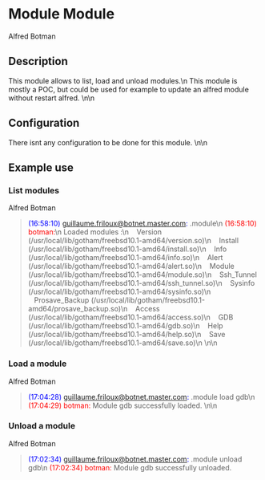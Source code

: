 # Module Module

<span class="label label-success">Alfred</span> <span class="label label-primary">Botman</span>

## Description

This module allows to list, load and unload modules.\n
This module is mostly a POC, but could be used for example to update
an alfred module without restart alfred.
\n\n

## Configuration

There isnt any configuration to be done for this module.
\n\n

## Example use

### List modules

<span class="label label-success">Alfred</span> <span class="label label-primary">Botman</span>
> <span style="color:blue">(16:58:10) guillaume.friloux@botnet.master.com:</span> .module\n
> <span style="color:red">(16:58:10) botman:</span>\n
> Loaded modules :\n
> &nbsp;&nbsp;&nbsp;Version (/usr/local/lib/gotham/freebsd10.1-amd64/version.so)\n
> &nbsp;&nbsp;&nbsp;Install (/usr/local/lib/gotham/freebsd10.1-amd64/install.so)\n
> &nbsp;&nbsp;&nbsp;Info (/usr/local/lib/gotham/freebsd10.1-amd64/info.so)\n
> &nbsp;&nbsp;&nbsp;Alert (/usr/local/lib/gotham/freebsd10.1-amd64/alert.so)\n
> &nbsp;&nbsp;&nbsp;Module (/usr/local/lib/gotham/freebsd10.1-amd64/module.so)\n
> &nbsp;&nbsp;&nbsp;Ssh_Tunnel (/usr/local/lib/gotham/freebsd10.1-amd64/ssh_tunnel.so)\n
> &nbsp;&nbsp;&nbsp;Sysinfo (/usr/local/lib/gotham/freebsd10.1-amd64/sysinfo.so)\n
> &nbsp;&nbsp;&nbsp;Prosave_Backup (/usr/local/lib/gotham/freebsd10.1-amd64/prosave_backup.so)\n
> &nbsp;&nbsp;&nbsp;Access (/usr/local/lib/gotham/freebsd10.1-amd64/access.so)\n
> &nbsp;&nbsp;&nbsp;GDB (/usr/local/lib/gotham/freebsd10.1-amd64/gdb.so)\n
> &nbsp;&nbsp;&nbsp;Help (/usr/local/lib/gotham/freebsd10.1-amd64/help.so)\n
> &nbsp;&nbsp;&nbsp;Save (/usr/local/lib/gotham/freebsd10.1-amd64/save.so)\n
\n\n

### Load a module

<span class="label label-success">Alfred</span> <span class="label label-primary">Botman</span>
> <span style="color:blue">(17:04:28) guillaume.friloux@botnet.master.com:</span> .module load gdb\n
> <span style="color:red">(17:04:29) botman:</span> Module gdb successfully loaded.
\n\n

### Unload a module

<span class="label label-success">Alfred</span> <span class="label label-primary">Botman</span>
> <span style="color:blue">(17:02:34) guillaume.friloux@botnet.master.com:</span> .module unload gdb\n
> <span style="color:red">(17:02:34) botman:</span> Module gdb successfully unloaded.
